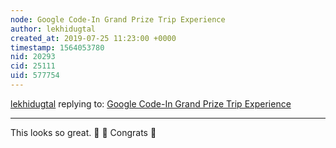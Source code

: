 ```yaml
---
node: Google Code-In Grand Prize Trip Experience
author: lekhidugtal
created_at: 2019-07-25 11:23:00 +0000
timestamp: 1564053780
nid: 20293
cid: 25111
uid: 577754
---
```




[lekhidugtal](../profile/lekhidugtal) replying to: [Google Code-In Grand Prize Trip Experience](../notes/gauravano/07-24-2019/google-code-in-grand-prize-trip-experience)

----
This looks so great. 🎉 🎉 Congrats 🎉 